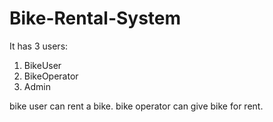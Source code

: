 # Bike-Rental-System

It has 3 users:
1. BikeUser
2. BikeOperator
3. Admin

bike user can rent a bike.
bike operator can give bike for rent.